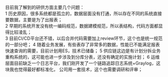 目前我了解到的研供方面主要几个问题：  
1 历史原因，很多系统都是孤立的，数据层面没有打通，所以存在不同的系统直接要数据，主要是为了出报表；  
2 早期的系统开发没有统一编码规范，数据建模规范，所以表结构，代码方面都显得比较凌乱；  
3 目前CI/CD平台还不错，以后合并代码需要加上review环节，这个也是统一规范的一部分吧；
4 随着业务发展，有些表存了非常多的数据，性能已不能满足报表快速查询的需要，目前计划用ES，技术已储备；
5 供应链这边是有计划分拆业务重构系统的，这可能也进一步涉及到分库分表，还没有确定的实施计划；
6 运维层面目前缺乏一个日志平台，我们刚开发了一个链路追踪日志系统+Graylog，这块我也觉得最好都标准化，
公司用一套技术，这个也需要调研和评审；